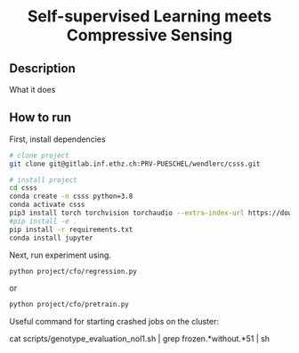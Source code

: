 <div align="center">    
 
# Self-supervised Learning meets Compressive Sensing

</div>
 
## Description   
What it does   

## How to run   
First, install dependencies   
```bash
# clone project   
git clone git@gitlab.inf.ethz.ch:PRV-PUESCHEL/wendlerc/csss.git

# install project   
cd csss
conda create -n csss python=3.8
conda activate csss
pip3 install torch torchvision torchaudio --extra-index-url https://download.pytorch.org/whl/cu113
#pip install -e .   
pip install -r requirements.txt
conda install jupyter
```   
 Next, run experiment using.   
 ```bash
python project/cfo/regression.py
```
or
 ```bash
python project/cfo/pretrain.py
```

Useful command for starting crashed jobs on the cluster:

cat scripts/genotype_evaluation_nol1.sh | grep frozen.*without.*51 | sh
